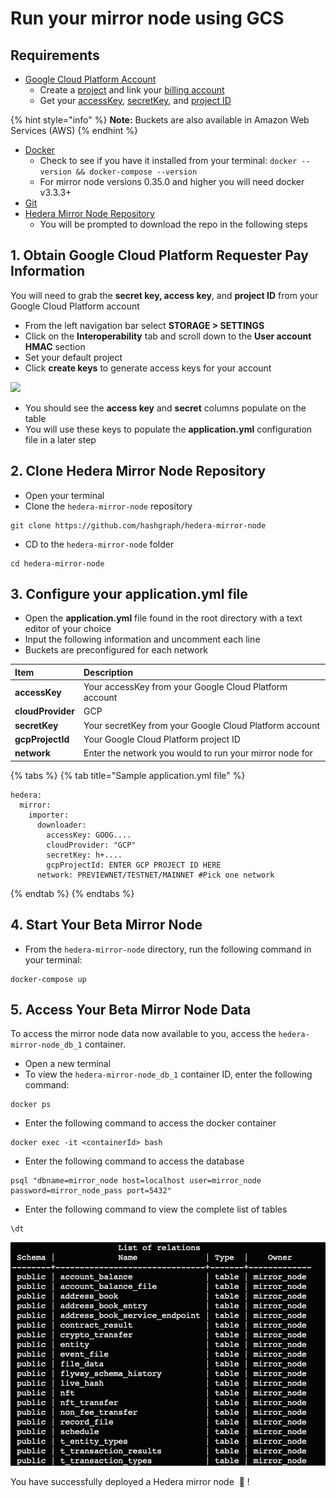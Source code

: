 # Run your mirror node using GCS

## Requirements

* [Google Cloud Platform Account](https://cloud.google.com/)
  * Create a [project](https://cloud.google.com/resource-manager/docs/creating-managing-projects) and link your [billing account](https://cloud.google.com/billing/docs/how-to/manage-billing-account)
  * Get your [accessKey](https://cloud.google.com/storage/docs/authentication/managing-hmackeys), [secretKey](https://cloud.google.com/storage/docs/authentication/managing-hmackeys), and [project ID](https://cloud.google.com/resource-manager/docs/creating-managing-projects)

{% hint style="info" %}
**Note:** Buckets are also available in Amazon Web Services \(AWS\)
{% endhint %}

* [Docker](https://www.docker.com/get-docker)
  * Check to see if you have it installed from your terminal: `docker --version && docker-compose --version`
  * For mirror node versions 0.35.0 and higher you will need docker v3.3.3+
* [Git](https://git-scm.com/book/en/v2/Getting-Started-Installing-Git)
* [Hedera Mirror Node Repository](https://github.com/hashgraph/hedera-mirror-node) 
  * You will be prompted to download the repo in the following steps 

## 1. Obtain Google Cloud Platform Requester Pay Information

You will need to grab the **secret key, access key**, and **project ID** from your Google Cloud Platform account

* From the left navigation bar select **STORAGE &gt; SETTINGS**
* Click on the **Interoperability** tab and scroll down to the **User account HMAC** section
* Set your default project
* Click **create keys** to generate access keys for your account

![](../../.gitbook/assets/hmac_keygen.gif)

* You should see the **access key** and **secret** columns populate on the table
* You will use these keys to populate the **application.yml** configuration file in a later step

## 2. Clone Hedera Mirror Node Repository

* Open your terminal
* Clone the `hedera-mirror-node` repository 

```text
git clone https://github.com/hashgraph/hedera-mirror-node
```

* CD to the `hedera-mirror-node` folder

```text
cd hedera-mirror-node
```

## 3. Configure your application.yml file

* Open the **application.yml** file found in the root directory with a text editor of your choice 
* Input the following information and uncomment each line
* Buckets are preconfigured for each network

| Item | Description |
| :--- | :--- |
| **accessKey** | Your accessKey from your Google Cloud Platform account |
| **cloudProvider** | GCP |
| **secretKey** | Your secretKey from your Google Cloud Platform account |
| **gcpProjectId** | Your Google Cloud Platform project ID |
| **network** | Enter the network you would to run your mirror node for |

{% tabs %}
{% tab title="Sample application.yml file" %}
```text
hedera:
  mirror:
    importer: 
      downloader:
        accessKey: GOOG....
        cloudProvider: "GCP"
        secretKey: h+....
        gcpProjectId: ENTER GCP PROJECT ID HERE
      network: PREVIEWNET/TESTNET/MAINNET #Pick one network
```
{% endtab %}
{% endtabs %}

## 4. Start Your Beta Mirror Node

* From the `hedera-mirror-node` directory, run the following command in your terminal:

```text
docker-compose up
```

## 5. Access Your Beta Mirror Node Data

To access the mirror node data now available to you, access the `hedera-mirror-node_db_1` container.

* Open a new terminal
* To view the `hedera-mirror-node_db_1` container ID, enter the following command:

```text
docker ps
```

* Enter the following command to access the docker container

```text
docker exec -it <containerId> bash
```

* Enter the following command to access the database

```text
psql "dbname=mirror_node host=localhost user=mirror_node password=mirror_node_pass port=5432"
```

* Enter the following command to view the complete list of tables

```text
\dt
```

![](../../.gitbook/assets/image%20%281%29%20%281%29%20%281%29%20%281%29%20%281%29%20%281%29%20%281%29%20%281%29%20%281%29.png)

You have successfully deployed a Hedera mirror node ​ 🥳 !


